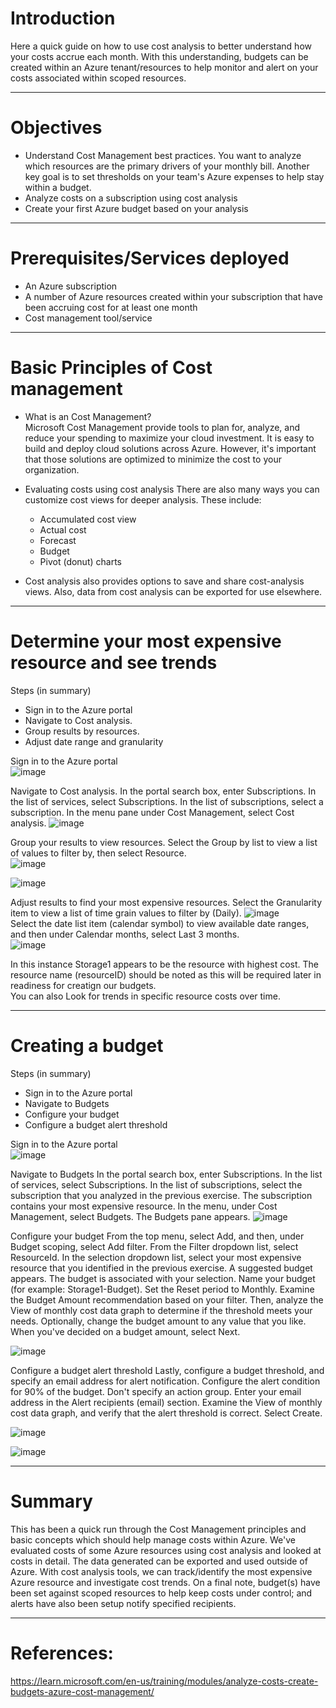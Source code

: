 # Introduction 
Here a quick guide on how to use cost analysis to better understand how your costs accrue each month. With this understanding, budgets can be created within an Azure tenant/resources to help monitor and alert on your costs associated within scoped resources.

--- 

# Objectives
- Understand Cost Management best practices. You want to analyze which resources are the primary drivers of your monthly bill. Another key goal is to set thresholds on your team's Azure expenses to help stay within a budget.
- Analyze costs on a subscription using cost analysis
- Create your first Azure budget based on your analysis

--- 

# Prerequisites/Services deployed
- An Azure subscription
- A number of Azure resources created within your subscription that have been accruing cost for at least one month
- Cost management tool/service

--- 

# Basic Principles of Cost management
- What is an Cost Management?   
Microsoft Cost Management provide tools to plan for, analyze, and reduce your spending to maximize your cloud investment. 
It is easy to build and deploy cloud solutions across Azure. However, it's important that those solutions are optimized to minimize the cost to your organization. 
 
- Evaluating costs using cost analysis 
There are also many ways you can customize cost views for deeper analysis. These include: 
  - Accumulated cost view
  - Actual cost
  - Forecast
  - Budget
  - Pivot (donut) charts

- Cost analysis also provides options to save and share cost-analysis views. Also, data from cost analysis can be exported for use elsewhere.

 ---
 
# Determine your most expensive resource and see trends
Steps (in summary)
- Sign in to the Azure portal 
- Navigate to Cost analysis.
- Group results by resources.
- Adjust date range and granularity
 
Sign in to the Azure portal   
![image](https://github.com/Ladcze/cost-management-analysis-azure/assets/97769275/44852247-1cd9-4bd1-8032-aa9a73dcf471)
 
Navigate to Cost analysis.
In the portal search box, enter Subscriptions.
In the list of services, select Subscriptions.
In the list of subscriptions, select a subscription.
In the menu pane under Cost Management, select Cost analysis.
![image](https://github.com/Ladcze/cost-management-analysis-azure/assets/97769275/79d2460e-0c1c-4609-9fe6-fcb9e464f065)
 
Group your results to view resources.
Select the Group by list to view a list of values to filter by, then select Resource.   
![image](https://github.com/Ladcze/cost-management-analysis-azure/assets/97769275/db905d93-a45b-4cb9-928c-f70217e11d39)   

![image](https://github.com/Ladcze/cost-management-analysis-azure/assets/97769275/ec97cc6e-0ff6-4718-9a1a-5c293345636d)   


Adjust results to find your most expensive resources.
Select the Granularity item to view a list of time grain values to filter by (Daily).
![image](https://github.com/Ladcze/cost-management-analysis-azure/assets/97769275/5a6712a3-173b-4451-8f82-19faf0dc36f8)   
Select the date list item (calendar symbol) to view available date ranges, and then under Calendar months, select Last 3 months.   
![image](https://github.com/Ladcze/cost-management-analysis-azure/assets/97769275/ee96d893-7eca-4b35-86e8-a80ccc18be0a)

In this instance Storage1 appears to be the resource with highest cost. The  resource name (resourceID) should be noted as this will be required later in readiness for creatign our budgets.   
You can also Look for trends in specific resource costs over time.

---

# Creating a budget
Steps (in summary)
  - Sign in to the Azure portal 
  - Navigate to Budgets
  - Configure your budget
  - Configure a budget alert threshold

Sign in to the Azure portal   
![image](https://github.com/Ladcze/cost-management-analysis-azure/assets/97769275/b9d2c25f-f37e-48ed-8db7-fe7af554f885)

Navigate to Budgets
In the portal search box, enter Subscriptions.
In the list of services, select Subscriptions.
In the list of subscriptions, select the subscription that you analyzed in the previous exercise. The subscription contains your most expensive resource.
In the menu, under Cost Management, select Budgets. The Budgets pane appears.
![image](https://github.com/Ladcze/cost-management-analysis-azure/assets/97769275/d661ec71-4aa0-4106-ad2e-01b0448805fc)


Configure your budget
From the top menu, select Add, and then, under Budget scoping, select Add filter.
From the Filter dropdown list, select ResourceId.
In the selection dropdown list, select your most expensive resource that you identified in the previous exercise. A suggested budget appears. The budget is associated with your selection.
Name your budget (for example: Storage1-Budget).
Set the Reset period to Monthly.
Examine the Budget Amount recommendation based on your filter. Then, analyze the View of monthly cost data graph to determine if the threshold meets your needs.
Optionally, change the budget amount to any value that you like.
When you've decided on a budget amount, select Next.


![image](https://github.com/Ladcze/cost-management-analysis-azure/assets/97769275/94dc2b25-c7c9-476c-856e-083d71f35f48)

Configure a budget alert threshold
Lastly, configure a budget threshold, and specify an email address for alert notification.
Configure the alert condition for 90% of the budget. Don't specify an action group.
Enter your email address in the Alert recipients (email) section.
Examine the View of monthly cost data graph, and verify that the alert threshold is correct.
Select Create.

![image](https://github.com/Ladcze/cost-management-analysis-azure/assets/97769275/f44b7990-4927-4702-ad27-75434d381fd5)

![image](https://github.com/Ladcze/cost-management-analysis-azure/assets/97769275/6abe23a9-61b0-4b2f-a857-2348453cb070)


---

# Summary
This has been a quick run through the Cost Management principles and basic concepts which should help manage costs within Azure.
We've evaluated costs of some Azure resources using cost analysis and looked at costs in detail. 
The data generated can be exported and used outside of Azure. With cost analysis tools, we can track/identify the most expensive Azure resource and investigate cost trends. 
On a final note, budget(s) have been set against scoped resources to help keep costs under control; and alerts have also been setup notify specified recipients.  

---

# References:   
https://learn.microsoft.com/en-us/training/modules/analyze-costs-create-budgets-azure-cost-management/

